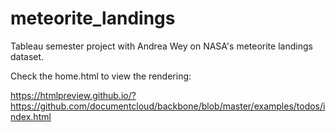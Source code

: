 # meteorite_landings
Tableau semester project with Andrea Wey on NASA's meteorite landings dataset.

Check the home.html to view the rendering:

https://htmlpreview.github.io/?https://github.com/documentcloud/backbone/blob/master/examples/todos/index.html
